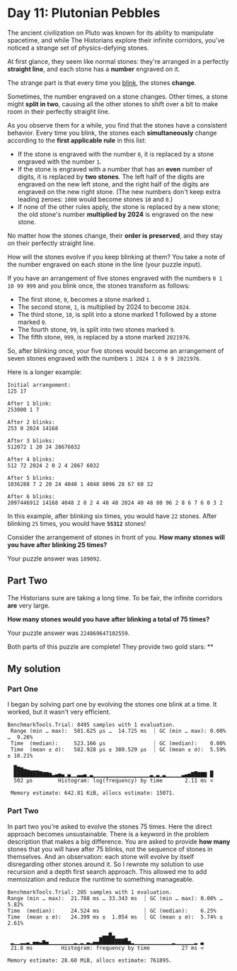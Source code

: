 # Day 11: Plutonian Pebbles

The ancient civilization on Pluto was known for its ability to manipulate spacetime, and while The Historians explore their infinite corridors, you've noticed a strange set of physics-defying stones.

At first glance, they seem like normal stones: they're arranged in a perfectly **straight line**, and each stone has a **number** engraved on it.

The strange part is that every time you <ins>blink</ins>, the stones **change**.

Sometimes, the number engraved on a stone changes. Other times, a stone might **split in two**, causing all the other stones to shift over a bit to make room in their perfectly straight line.

As you observe them for a while, you find that the stones have a consistent behavior. Every time you blink, the stones each **simultaneously** change according to the **first applicable rule** in this list:

- If the stone is engraved with the number `0`, it is replaced by a stone engraved with the number `1`.
- If the stone is engraved with a number that has an **even** number of digits, it is replaced by **two stones**. The left half of the digits are engraved on the new left stone, and the right half of the digits are engraved on the new right stone. (The new numbers don't keep extra leading zeroes: `1000` would become stones `10` and `0`.)
- If none of the other rules apply, the stone is replaced by a new stone; the old stone's number **multiplied by 2024** is engraved on the new stone.

No matter how the stones change, their **order is preserved**, and they stay on their perfectly straight line.

How will the stones evolve if you keep blinking at them? You take a note of the number engraved on each stone in the line (your puzzle input).

If you have an arrangement of five stones engraved with the numbers `0 1 10 99 999` and you blink once, the stones transform as follows:

- The first stone, `0`, becomes a stone marked `1`.
- The second stone, `1`, is multiplied by 2024 to become `2024`.
- The third stone, `10`, is split into a stone marked 1 followed by a stone marked `0`.
- The fourth stone, `99`, is split into two stones marked `9`.
- The fifth stone, `999`, is replaced by a stone marked `2021976`.

So, after blinking once, your five stones would become an arrangement of seven stones engraved with the numbers `1 2024 1 0 9 9 2021976`.

Here is a longer example:

```
Initial arrangement:
125 17

After 1 blink:
253000 1 7

After 2 blinks:
253 0 2024 14168

After 3 blinks:
512072 1 20 24 28676032

After 4 blinks:
512 72 2024 2 0 2 4 2867 6032

After 5 blinks:
1036288 7 2 20 24 4048 1 4048 8096 28 67 60 32

After 6 blinks:
2097446912 14168 4048 2 0 2 4 40 48 2024 40 48 80 96 2 8 6 7 6 0 3 2
```

In this example, after blinking six times, you would have `22` stones. After blinking `25` times, you would have **`55312`** stones!

Consider the arrangement of stones in front of you. **How many stones will you have after blinking 25 times?**

Your puzzle answer was `189092`.

## Part Two

The Historians sure are taking a long time. To be fair, the infinite corridors **are** very large.

**How many stones would you have after blinking a total of 75 times?**

Your puzzle answer was `224869647102559`.

Both parts of this puzzle are complete! They provide two gold stars: **

## My solution
### Part One
I began by solving part one by evolving the stones one blink at a time. It worked, but it wasn't very efficient. 
```
BenchmarkTools.Trial: 8495 samples with 1 evaluation.
 Range (min … max):  501.625 μs …  14.725 ms  ┊ GC (min … max): 0.00% …  9.26%
 Time  (median):     523.166 μs               ┊ GC (median):    0.00%
 Time  (mean ± σ):   582.928 μs ± 380.529 μs  ┊ GC (mean ± σ):  5.59% ± 10.21%

  █▆▅▃▂▁▁▁                                                      ▁
  █████████▇▇▆▃▄▅▄▁▄▁▁▃▃▄▁▃▁▁▁▁▁▁▁▁▁▁▁▁▁▁▁▁▁▁▃▁▃▁▃▁▁▁▁▁▃▄▅▇█▇▇▇ █
  502 μs        Histogram: log(frequency) by time       2.11 ms <

 Memory estimate: 642.81 KiB, allocs estimate: 15071.
 ```
 ### Part Two
 In part two you're asked to evolve the stones 75 times. Here the direct approach becomes unsustainable. There is a keyword in the problem description that makes a big difference. You are asked to provide **how many** stones that you will have after 75 blinks, not the sequence of stones in themselves. And an observation: each stone will evolve by itself disregarding other stones around it. So I rewrote my solution to use recursion and a depth first search approach. This allowed me to add memoization and reduce the runtime to something manageable.
 ```
 BenchmarkTools.Trial: 205 samples with 1 evaluation.
 Range (min … max):  21.788 ms … 33.343 ms  ┊ GC (min … max): 0.00% … 5.82%
 Time  (median):     24.524 ms              ┊ GC (median):    6.25%
 Time  (mean ± σ):   24.399 ms ±  1.054 ms  ┊ GC (mean ± σ):  5.74% ± 2.61%

                              ▂▄▄█▄   ▁                        
  ▂▁▁▂▂▃▁▄▄▃▆▄▁▁▁▁▁▁▁▁▂▁▂▁▃▂▄▄█████████▅▂▁▁▁▁▁▁▁▁▁▁▁▁▂▁▁▁▁▁▁▂ ▃
  21.8 ms         Histogram: frequency by time          27 ms <

 Memory estimate: 28.60 MiB, allocs estimate: 761895.
 ```
